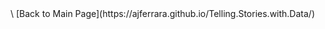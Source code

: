 <div class="flourish-embed flourish-chart" data-src="visualisation/3707705" data-url="https://flo.uri.sh/visualisation/3707705/embed" aria-label=""><script src="https://public.flourish.studio/resources/embed.js" width="20"></script></div>\
[Back to Main Page](https://ajferrara.github.io/Telling.Stories.with.Data/)

